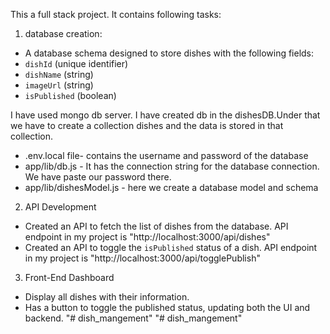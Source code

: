 This a full stack project.
It contains following tasks:

1. database creation:

- A database schema designed to store dishes with the following fields:
- `dishId` (unique identifier)
- `dishName` (string)
- `imageUrl` (string)
- `isPublished` (boolean)

I have used mongo db server.
I have created db in the dishesDB.Under that we have to create a collection dishes and the data is stored in that collection.

- .env.local file- contains the username and password of the database
- app/lib/db.js - It has the connection string for the database connection. We have paste our password there.
- app/lib/dishesModel.js - here we create a database model and schema

2. API Development

- Created an API to fetch the list of dishes from the database. API endpoint in my project is "http://localhost:3000/api/dishes"
- Created an API to toggle the `isPublished` status of a dish. API endpoint in my project is "http://localhost:3000/api/togglePublish"

3. Front-End Dashboard

- Display all dishes with their information.
- Has a button to toggle the published status, updating both the UI and backend.
"# dish_mangement" 
"# dish_mangement" 
